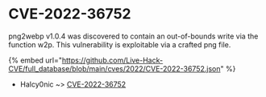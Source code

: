 # CVE-2022-36752

png2webp v1.0.4 was discovered to contain an out-of-bounds write via the function w2p. This vulnerability is exploitable via a crafted png file.

{% embed url="https://github.com/Live-Hack-CVE/full_database/blob/main/cves/2022/CVE-2022-36752.json" %}


* Halcy0nic ~> [CVE-2022-36752](https://www.alice-snow.ru/2022/database/cve-2022-36752/cve-2022-36752-halcy0nic)